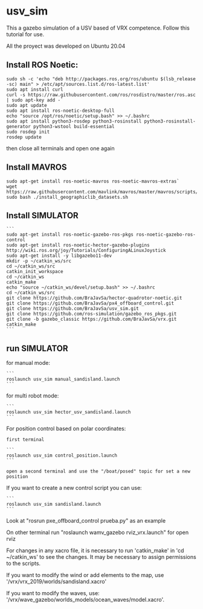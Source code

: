 # usv_sim

This a gazebo simulation of a USV based of VRX competence. Follow this tutorial for use.

All the proyect was developed on Ubuntu 20.04

## Install ROS Noetic:
  
  ```
  sudo sh -c 'echo "deb http://packages.ros.org/ros/ubuntu $(lsb_release -sc) main" > /etc/apt/sources.list.d/ros-latest.list'
  sudo apt install curl 
  curl -s https://raw.githubusercontent.com/ros/rosdistro/master/ros.asc | sudo apt-key add -`
  sudo apt update
  sudo apt install ros-noetic-desktop-full
  echo "source /opt/ros/noetic/setup.bash" >> ~/.bashrc
  sudo apt install python3-rosdep python3-rosinstall python3-rosinstall-generator python3-wstool build-essential
  sudo rosdep init
  rosdep update
``` 
then close all terminals and open one again 


## Install MAVROS
  
  ```
  sudo apt-get install ros-noetic-mavros ros-noetic-mavros-extras`
  wget https://raw.githubusercontent.com/mavlink/mavros/master/mavros/scripts/install_geographiclib_datasets.sh
  sudo bash ./install_geographiclib_datasets.sh 
  
  ```

## Install SIMULATOR

    ```
    sudo apt-get install ros-noetic-gazebo-ros-pkgs ros-noetic-gazebo-ros-control
    sudo apt-get install ros-noetic-hector-gazebo-plugins
    http://wiki.ros.org/joy/Tutorials/ConfiguringALinuxJoystick
    sudo apt-get install -y libgazebo11-dev
    mkdir -p ~/catkin_ws/src
    cd ~/catkin_ws/src
    catkin_init_workspace
    cd ~/catkin_ws
    catkin_make
    echo "source ~/catkin_ws/devel/setup.bash" >> ~/.bashrc
    cd ~/catkin_ws/src
    git clone https://github.com/BraJavSa/hector-quadrotor-noetic.git
    git clone https://github.com/BraJavSa/px4_offboard_control.git
    git clone https://github.com/BraJavSa/usv_sim.git
    git clone https://github.com/ros-simulation/gazebo_ros_pkgs.git
    git clone -b gazebo_classic https://github.com/BraJavSa/vrx.git 
    catkin_make
    ```
## run SIMULATOR

for manual mode:

    ```
    roslaunch usv_sim manual_sandisland.launch
    ```

for multi robot mode:

    ```
    roslaunch usv_sim hector_usv_sandisland.launch
    ```

For position control based on polar coordinates:

    first terminal
    
    ```
    roslaunch usv_sim control_position.launch
    ```
    
    open a second terminal and use the "/boat/posed" topic for set a new position

If you want to create a new control script you can use:

    ```
    roslaunch usv_sim sandisland.launch
    ```
Look at "rosrun pxe_offboard_control prueba.py" as an example

On other terminal run "roslaunch wamv_gazebo rviz_vrx.launch" for open rviz


For changes in any xacro file, it is necessary to run 'catkin_make' in 'cd ~/catkin_ws' to see the changes. 
It may be necessary to assign permissions to the scripts.

If you want to modify the wind or add elements to the map, use '/vrx/vrx_2019/worlds/sandisland.xacro'

If you want to modify the waves, use: '/vrx/wave_gazebo/worlds_models/ocean_waves/model.xacro'.



